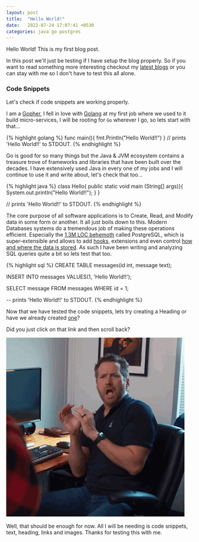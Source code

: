 ```yaml
---
layout: post
title:  "Hello World!"
date:   2022-07-24 17:07:41 +0530
categories: java go postgres
---
```


Hello World! This is my first blog post.

In this post we'll just be testing if I have setup the blog properly.
So if you want to read something more interesting checkout my [latest blogs](/) or you can stay with me so I don't have to test this all alone.

### Code Snippets

Let's check if code snippets are working properly.

I am a [Gopher](https://go.dev/blog/gopher), I fell in love with [Golang](https://go.dev/) at my first job where we used to it build micro-services, I will be rooting for `Go` wherever I go, so lets start with that...

{% highlight golang %}
func main(){
  fmt.Println("Hello World!!")
}
// prints 'Hello World!!' to STDOUT.
{% endhighlight %}


Go is good for so many things but the Java & JVM ecosystem contains a treasure trove of frameworks and libraries that have been built over the decades. I have extensively used Java in every one of my jobs and I will continue to use it and write about, let's check that too...

{% highlight java %}
class Hello{
  public static void main (String[] args)}{
    System.out.println("Hello World!!");
  }
}

// prints 'Hello World!!' to STDOUT.
{% endhighlight %}

The core purpose of all software applications is to Create, Read, and Modify data in some form or another. It all just boils down to this. Modern Databases systems do a tremendous job of making these operations efficient. Especially the [1.3M LOC behemoth](https://www.reddit.com/r/PostgreSQL/comments/jhe661/why_postgresql_has_13m_line_of_code/) called PostgreSQL, which is super-extensible and allows to add [hooks](https://arctype.com/blog/postgresql-hooks/), extensions and even control [how and where the data is stored](https://wiki.postgresql.org/wiki/Foreign_data_wrappers). 
As such I have been writing and analyzing SQL queries quite a bit so lets test that too.

{% highlight sql %}
CREATE TABLE messages(id int, message text);

INSERT INTO messages VALUES(1, 'Hello World!!');

SELECT message FROM messages WHERE id = 1;

-- prints 'Hello World!!' to STDOUT.
{% endhighlight %}

Now that we have tested the code snippets, lets try creating a Heading or have we already created [one](#code-snippets)? 

Did you just click on that link and then scroll back?

!["Why would you do that?"](/assets/why-would-you-do-that.gif "Why would you do that?")


Well, that should be enough for now. All I will be needing is code snippets, text, heading, links and images.
Thanks for testing this with me.